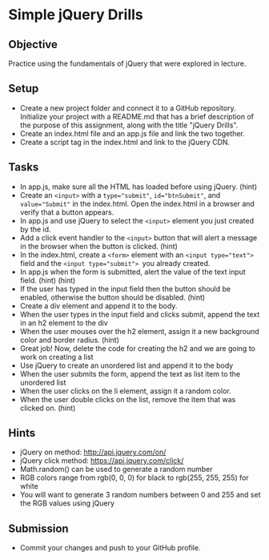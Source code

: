 # Simple jQuery Drills
## Objective
Practice using the fundamentals of jQuery that were explored in lecture.

## Setup
* Create a new project folder and connect it to a GitHub repository. Initialize your project with a README.md that has a brief description of the purpose of this assignment, along with the title "jQuery Drills".
* Create an index.html file and an app.js file and link the two together.
* Create a script tag in the index.html and link to the jQuery CDN.

## Tasks
* In app.js, make sure all the HTML has loaded before using jQuery. (hint)
* Create an `<input>` with a `type="submit"`, `id="btnSubmit"`, and `value="Submit"` in the index.html. Open the index.html in a browser and verify that a button appears.
* In app.js and use jQuery to select the `<input>` element you just created by the id.
* Add a click event handler to the `<input>` button that will alert a message in the browser when the button is clicked. (hint)
* In the index.html, create a `<form>` element with an `<input type="text">` field and the `<input type="submit"> `you already created.
* In app.js when the form is submitted, alert the value of the text input field. (hint) (hint)
* If the user has typed in the input field then the button should be enabled, otherwise the button should be disabled. (hint)
* Create a div element and append it to the body.
* When the user types in the input field and clicks submit, append the text in an h2 element to the div
* When the user mouses over the h2 element, assign it a new background color and border radius. (hint)
* Great job! Now, delete the code for creating the h2 and we are going to work on creating a list
* Use jQuery to create an unordered list and append it to the body
* When the user submits the form, append the text as list item to the unordered list
* When the user clicks on the li element, assign it a random color.
* When the user double clicks on the list, remove the item that was clicked on. (hint)

## Hints
* jQuery on method: http://api.jquery.com/on/
* jQuery click method: https://api.jquery.com/click/
* Math.random() can be used to generate a random number
*    RGB colors range from rgb(0, 0, 0) for black to rgb(255, 255, 255) for white
*    You will want to generate 3 random numbers between 0 and 255 and set the RGB values using jQuery

## Submission
* Commit your changes and push to your GitHub profile.